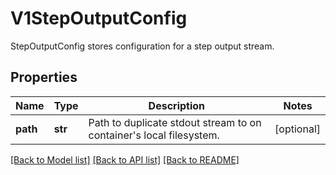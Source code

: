 # V1StepOutputConfig

StepOutputConfig stores configuration for a step output stream.
## Properties
Name | Type | Description | Notes
------------ | ------------- | ------------- | -------------
**path** | **str** | Path to duplicate stdout stream to on container&#39;s local filesystem. | [optional] 

[[Back to Model list]](../README.md#documentation-for-models) [[Back to API list]](../README.md#documentation-for-api-endpoints) [[Back to README]](../README.md)



